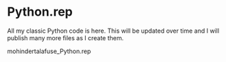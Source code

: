 # Python.rep
All my classic Python code is here.
This will be updated over time and I will publish many more files as I create them.

mohindertalafuse_Python.rep
